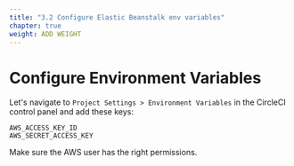 ```yaml
---
title: "3.2 Configure Elastic Beanstalk env variables"
chapter: true
weight: ADD WEIGHT
---
```


# Configure Environment Variables

Let's navigate to `Project Settings > Environment Variables` in the CircleCI control panel and add these keys:

```
AWS_ACCESS_KEY_ID
AWS_SECRET_ACCESS_KEY
```

Make sure the AWS user has the right permissions.